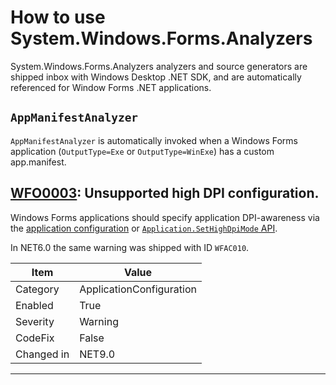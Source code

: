 # How to use System.Windows.Forms.Analyzers

System.Windows.Forms.Analyzers analyzers and source generators are shipped inbox with Windows Desktop .NET SDK, and
are automatically referenced for Window Forms .NET applications.

## `AppManifestAnalyzer`

`AppManifestAnalyzer` is automatically invoked when a Windows Forms application (`OutputType=Exe` or `OutputType=WinExe`) has a custom app.manifest.

## [WFO0003](https://aka.ms/winforms-warnings/wfo0003): Unsupported high DPI configuration.

Windows Forms applications should specify application DPI-awareness via the [application configuration](https://aka.ms/applicationconfiguration) or
[`Application.SetHighDpiMode` API](https://learn.microsoft.com/dotnet/api/system.windows.forms.application.sethighdpimode).

In NET6.0 the same warning was shipped with ID `WFAC010`.

| Item      | Value                    |
|-----------|--------------------------|
| Category  | ApplicationConfiguration |
| Enabled   | True                     |
| Severity  | Warning                  |
| CodeFix   | False                    |
| Changed in| NET9.0                   |

---
